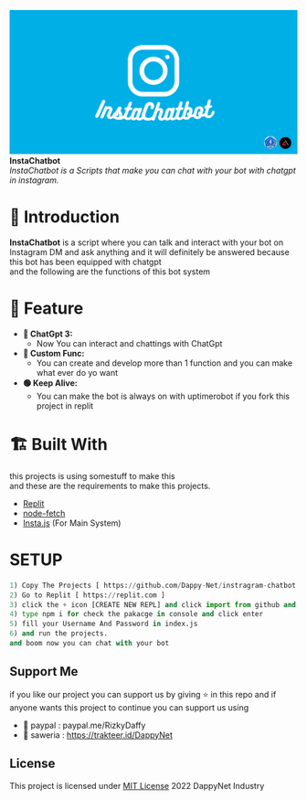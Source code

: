   <img src="https://github.com/Dappy-Net/instragram-chatbot/blob/main/assets/Copy%20of%20Text%20to%20semaphore.png?raw=true"> <br>
  <b>InstaChatbot</b> <br>
  <i>InstaChatbot is a Scripts that make you can chat with your bot with chatgpt in instagram.</i>
</p>

# 🚩 Introduction

<p><b>InstaChatbot</b> is a script where you can talk and interact with your bot on Instagram DM and ask anything and it will definitely be answered because this bot has been equipped with chatgpt<br>
and the following are the functions of this bot system</p>

# 🔮 Feature
* **🤖 ChatGpt 3:**
  * Now You can interact and chattings with ChatGpt
* **👑 Custom Func:**
  * You can create and develop more than 1 function and you can make what ever do yo want
* **🟢 Keep Alive:**
  * You can make the bot is always on with uptimerobot if you fork this project in replit

# 🏗 Built With
this projects is using somestuff to make this<br>
and these are the requirements to make this projects.
- [Replit](https://replit.com/@GwRyzen/Semaphoreify)
 - [node-fetch](https://www.npmjs.com/package/node-fetch)
 - [Insta.js](https://insta.js.org/#/) (For Main System)

# SETUP

```py
1) Copy The Projects [ https://github.com/Dappy-Net/instragram-chatbot ]
2) Go to Replit [ https://replit.com ]
3) click the + icon [CREATE NEW REPL] and click import from github and paste it in there
4) type npm i for check the pakacge in console and click enter
5) fill your Username And Password in index.js
6) and run the projects.
and boom now you can chat with your bot
```

## Support Me 
if you like our project you can support us by giving ⭐ in this repo
and if anyone wants this project to continue you can support us using
- 👝 paypal : paypal.me/RizkyDaffy
- 🤑 saweria : https://trakteer.id/DappyNet

## License
This project is licensed under [MIT License](https://github.com/Dappy-Net/instragram-chatbot/blob/main/LICENSE) 2022 DappyNet Industry
